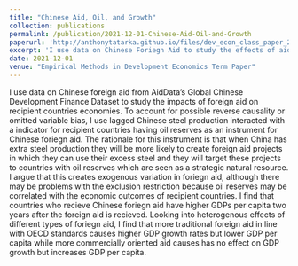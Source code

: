 ```yaml
---
title: "Chinese Aid, Oil, and Growth"
collection: publications
permalink: /publication/2021-12-01-Chinese-Aid-Oil-and-Growth
paperurl: 'http://anthonytatarka.github.io/files/dev_econ_class_paper_2021.pdf'
excerpt: 'I use data on Chinese Foriegn Aid to study the effects of aid on recipient countries GDP using an IV approach.'
date: 2021-12-01
venue: "Empirical Methods in Development Economics Term Paper"
---
```


I use data on Chinese foreign aid from AidData’s Global Chinese Development Finance Dataset to study the impacts of foreign aid on recipient countries economies. To account for possible reverse causality or omitted variable bias, I use lagged Chinese steel production interacted with a indicator for recipient countries having oil reserves as an instrument for Chinese foriegn aid. The rationale for this instrument is that when China has extra steel production they will be more likely to create foreign aid projects in which they can use their excess steel and they will target these projects to countries with oil reserves which are seen as a strategic natural resource. I argue that this creates exogenous variation in foriegn aid, although there may be problems with the exclusion restriction because oil reserves may be correlated with the economic outcomes of recipient countries. I find that countries who recieve Chinese foriegn aid have higher GDPs per capita two years after the foreign aid is recieved. Looking into heterogenous effects of different types of foriegn aid, I find that more traditional foreign aid in line with OECD standards causes higher GDP growth rates but lower GDP per capita while more commercially oriented aid causes has no effect on GDP growth but increases GDP per capita. 
